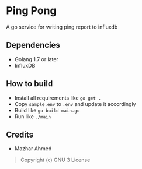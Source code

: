 # Ping Pong

A go service for writing ping report to influxdb

## Dependencies

- Golang 1.7 or later
- InfluxDB

## How to build

- Install all requirements like `go get .`
- Copy `sample.env` to `.env` and update it accordingly
- Build like `go build main.go`
- Run like `./main`

## Credits

- Mazhar Ahmed

> Copyright (c) GNU 3 License
